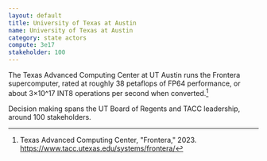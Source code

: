 ```yaml
---
layout: default
title: University of Texas at Austin
name: University of Texas at Austin
category: state actors
compute: 3e17
stakeholder: 100
---
```


The Texas Advanced Computing Center at UT Austin runs the Frontera
supercomputer, rated at roughly 38 petaflops of FP64 performance, or
about 3×10^17 INT8 operations per second when converted.[^1]

Decision making spans the UT Board of Regents and TACC leadership,
around 100 stakeholders.

[^1]: Texas Advanced Computing Center, "Frontera," 2023. <https://www.tacc.utexas.edu/systems/frontera/>
